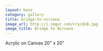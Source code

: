 ```yaml
---
layout: base
category: gallery
title: bridge-to-nirvana
image_url: http://i.imgur.com/crycQnB.jpg
image_title: Bridge to Nirvana
---
```

Acrylic on Canvas 20" x 20"
